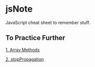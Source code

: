 # jsNote
JavaScript cheat sheet to remember stuff.

## To Practice Further
[1. Array Methods](https://www.youtube.com/watch?v=R8rmfD9Y5-c&ab_channel=WebDevSimplified)

[2. stopPropagation](https://www.w3schools.com/jsref/event_stoppropagation.asp)
